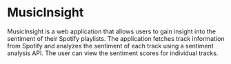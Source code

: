 # MusicInsight
MusicInsight is a web application that allows users to gain insight into the sentiment of their Spotify playlists. The application fetches track information from Spotify and analyzes the sentiment of each track using a sentiment analysis API. The user can view the sentiment scores for individual tracks.

